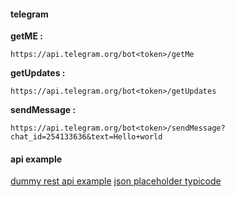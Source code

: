 #### telegram

**getME :**
```
https://api.telegram.org/bot<token>/getMe
```


**getUpdates :**
```
https://api.telegram.org/bot<token>/getUpdates
```

**sendMessage :**
```
https://api.telegram.org/bot<token>/sendMessage?chat_id=254133636&text=Hello+world
```

#### api example

[dummy rest api example](https://dummy.restapiexample.com/)
[json placeholder typicode](https://jsonplaceholder.typicode.com/)
